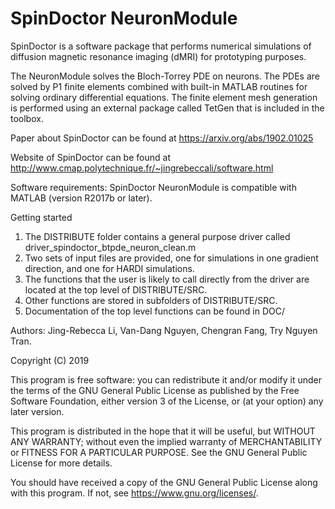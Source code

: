 # SpinDoctor NeuronModule

SpinDoctor is a software package that performs numerical simulations of diffusion magnetic resonance imaging (dMRI) for prototyping purposes.  

The NeuronModule solves the Bloch-Torrey PDE on neurons.  The PDEs are solved by P1 finite elements combined with built-in MATLAB routines for solving ordinary differential equations.  The finite element mesh generation is performed using an external package called TetGen that is included in the toolbox.

Paper about SpinDoctor can be found at https://arxiv.org/abs/1902.01025

Website of SpinDoctor can be found at http://www.cmap.polytechnique.fr/~jingrebeccali/software.html

Software requirements: SpinDoctor NeuronModule is compatible with MATLAB (version R2017b or later).

Getting started
1) The DISTRIBUTE folder contains a general purpose driver called driver_spindoctor_btpde_neuron_clean.m 
2) Two sets of input files are provided, one for simulations in one gradient direction, and one for HARDI simulations.
3) The functions that the user is likely to call directly from the driver are located at the top level of DISTRIBUTE/SRC.
4) Other functions are stored in subfolders of DISTRIBUTE/SRC.
5) Documentation of the top level functions can be found in DOC/

Authors: Jing-Rebecca Li, Van-Dang Nguyen, Chengran Fang, Try Nguyen Tran.

Copyright (C) 2019

This program is free software: you can redistribute it and/or modify
it under the terms of the GNU General Public License as published by
the Free Software Foundation, either version 3 of the License, or
(at your option) any later version.

This program is distributed in the hope that it will be useful,
but WITHOUT ANY WARRANTY; without even the implied warranty of
MERCHANTABILITY or FITNESS FOR A PARTICULAR PURPOSE.  See the
GNU General Public License for more details.

You should have received a copy of the GNU General Public License
along with this program.  If not, see <https://www.gnu.org/licenses/>.
